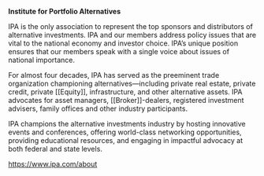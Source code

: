 **Institute for Portfolio Alternatives**

IPA is the only association to represent the top sponsors and distributors of alternative investments. IPA and our members address policy issues that are vital to the national economy and investor choice. IPA’s unique position ensures that our members speak with a single voice about issues of national importance.  
  
For almost four decades, IPA has served as the preeminent trade organization championing alternatives—including private real estate, private credit, private [[Equity]], infrastructure, and other alternative assets. IPA advocates for asset managers, [[Broker]]-dealers, registered investment advisers, family offices and other industry participants.  
  
IPA champions the alternative investments industry by hosting innovative events and conferences, offering world-class networking opportunities, providing educational resources, and engaging in impactful advocacy at both federal and state levels.

https://www.ipa.com/about